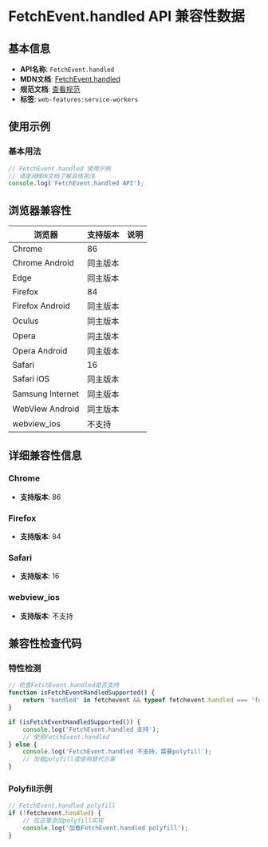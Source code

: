 # FetchEvent.handled API 兼容性数据

## 基本信息

- **API名称**: `FetchEvent.handled`
- **MDN文档**: [FetchEvent.handled](https://developer.mozilla.org/docs/Web/API/FetchEvent/handled)
- **规范文档**: [查看规范](https://w3c.github.io/ServiceWorker/#dom-fetchevent-handled)
- **标签**: `web-features:service-workers`

## 使用示例

### 基本用法

```javascript
// FetchEvent.handled 使用示例
// 请查阅MDN文档了解具体用法
console.log('FetchEvent.handled API');
```

## 浏览器兼容性

| 浏览器 | 支持版本 | 说明 |
|--------|----------|------|
| Chrome | 86 |  |
| Chrome Android | 同主版本 |  |
| Edge | 同主版本 |  |
| Firefox | 84 |  |
| Firefox Android | 同主版本 |  |
| Oculus | 同主版本 |  |
| Opera | 同主版本 |  |
| Opera Android | 同主版本 |  |
| Safari | 16 |  |
| Safari iOS | 同主版本 |  |
| Samsung Internet | 同主版本 |  |
| WebView Android | 同主版本 |  |
| webview_ios | 不支持 |  |

## 详细兼容性信息

### Chrome

- **支持版本**: 86

### Firefox

- **支持版本**: 84

### Safari

- **支持版本**: 16

### webview_ios

- **支持版本**: 不支持

## 兼容性检查代码

### 特性检测

```javascript
// 检查FetchEvent.handled是否支持
function isFetchEventHandledSupported() {
    return 'handled' in fetchevent && typeof fetchevent.handled === 'function';
}

if (isFetchEventHandledSupported()) {
    console.log('FetchEvent.handled 支持');
    // 使用FetchEvent.handled
} else {
    console.log('FetchEvent.handled 不支持，需要polyfill');
    // 加载polyfill或使用替代方案
}
```

### Polyfill示例

```javascript
// FetchEvent.handled polyfill
if (!fetchevent.handled) {
    // 在这里添加polyfill实现
    console.log('加载FetchEvent.handled polyfill');
}
```

